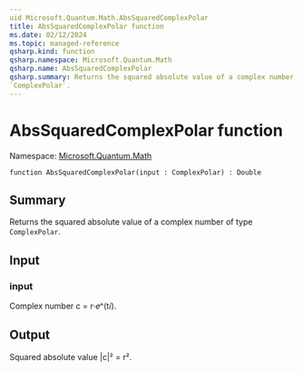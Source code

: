 ```yaml
---
uid Microsoft.Quantum.Math.AbsSquaredComplexPolar
title: AbsSquaredComplexPolar function
ms.date: 02/12/2024
ms.topic: managed-reference
qsharp.kind: function
qsharp.namespace: Microsoft.Quantum.Math
qsharp.name: AbsSquaredComplexPolar
qsharp.summary: Returns the squared absolute value of a complex number of type
`ComplexPolar`.
---
```


# AbsSquaredComplexPolar function

Namespace: [Microsoft.Quantum.Math](xref:Microsoft.Quantum.Math)

```qsharp
function AbsSquaredComplexPolar(input : ComplexPolar) : Double
```

## Summary
Returns the squared absolute value of a complex number of type
`ComplexPolar`.

## Input
### input
Complex number c = r⋅𝑒^(t𝑖).

## Output
Squared absolute value |c|² = r².
